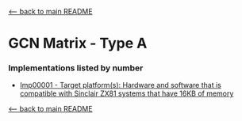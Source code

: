 [<-- back to main README]( ../README.md)

# GCN Matrix - Type A


### Implementations listed by number

- [Imp00001 - Target platform(s): Hardware and software that is compatible with Sinclair ZX81 systems that have 16KB of memory]( ../Implementation_READMEs/Imp00001--README.md)

[<-- back to main README]( ../README.md)
